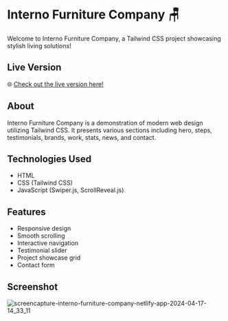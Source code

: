 
# Interno Furniture Company 🪑

Welcome to Interno Furniture Company, a Tailwind CSS project showcasing stylish living solutions!
## Live Version
🌐 [Check out the live version here!](https://interno-furniture-company.netlify.app/)

## About
Interno Furniture Company is a demonstration of modern web design utilizing Tailwind CSS. It presents various sections including hero, steps, testimonials, brands, work, stats, news, and contact.

## Technologies Used
- HTML
- CSS (Tailwind CSS)
- JavaScript (Swiper.js, ScrollReveal.js)

## Features
- Responsive design
- Smooth scrolling
- Interactive navigation
- Testimonial slider
- Project showcase grid
- Contact form

## Screenshot
![screencapture-interno-furniture-company-netlify-app-2024-04-17-14_33_11](https://github.com/salemgewiley/Interno/assets/105030635/6fa7fd89-a5a6-4a4d-916e-14ca75ccace9)

